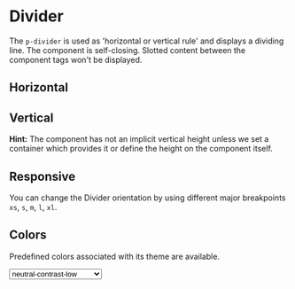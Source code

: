 # Divider

The `p-divider` is used as 'horizontal or vertical rule' and displays a dividing line.
The component is self-closing. Slotted content between the component tags won't be displayed. 

## Horizontal

<Playground :markup="horizontal" :config="config"></Playground>

## Vertical

**Hint:** The component has not an implicit vertical height unless we set a container which provides it or define the height on the component itself.

<Playground :markup="vertical" :config="config"></Playground>

## Responsive

You can change the Divider orientation by using different major breakpoints `xs`, `s`, `m`, `l`, `xl`.

<Playground :markup="responsive" :config="config"></Playground>

## Colors

Predefined colors associated with its theme are available.

<Playground :markup="colors" :config="config">
  <select v-model="color">
    <option disabled>Select a color</option>
    <option>neutral-contrast-low</option>
    <option>neutral-contrast-medium</option>
    <option>neutral-contrast-high</option>
  </select>
</Playground>

<script lang="ts">
  import Vue from 'vue';
  import Component from 'vue-class-component';
  
  @Component
  export default class Code extends Vue {
    config = { themeable: true };    
    color = 'neutral-contrast-low';
    
    horizontal = `<p-divider></p-divider>`;

    vertical = 
`<div class="divider-vertical-container-example">
  <p-divider orientation="vertical"></p-divider>
</div>`;

    responsive =
`<div class="divider-vertical-responsive-container-example">
  <p-divider orientation="{base: 'horizontal', l: 'vertical'}"></p-divider>
</div>`;

    get colors(){
      return `<p-divider color="${this.color}"></p-divider>`;
    }
  }
</script>
<style scoped lang="scss">
  @import '~@porsche-design-system/utilities/scss';

  ::v-deep .divider-vertical-container-example {
    display: flex;
    height: 100px;
  }
  @include p-media-query("l") {
    ::v-deep .divider-vertical-responsive-container-example {
      display: flex;
      height: 100px;
    }
  }
</style>
